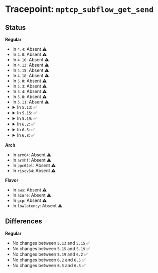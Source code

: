 # Tracepoint: <code>mptcp_subflow_get_send</code>

## Status
<b>Regular</b>
<ul>
<li>
In <code>4.4</code>: Absent ⚠️
</li>
<li>
In <code>4.8</code>: Absent ⚠️
</li>
<li>
In <code>4.10</code>: Absent ⚠️
</li>
<li>
In <code>4.13</code>: Absent ⚠️
</li>
<li>
In <code>4.15</code>: Absent ⚠️
</li>
<li>
In <code>4.18</code>: Absent ⚠️
</li>
<li>
In <code>5.0</code>: Absent ⚠️
</li>
<li>
In <code>5.3</code>: Absent ⚠️
</li>
<li>
In <code>5.4</code>: Absent ⚠️
</li>
<li>
In <code>5.8</code>: Absent ⚠️
</li>
<li>
In <code>5.11</code>: Absent ⚠️
</li>
<li>
<details>
<summary>In <code>5.13</code>: ✅</summary>

Event:

```c
struct trace_event_raw_mptcp_subflow_get_send {
    struct trace_entry ent;
    bool active;
    bool free;
    u32 snd_wnd;
    u32 pace;
    u8 backup;
    u64 ratio;
    char __data[0];
};
```
Function:

```c
void trace_event_raw_event_mptcp_subflow_get_send(void *__data, struct mptcp_subflow_context *subflow);
```
</details>
</li>
<li>
<details>
<summary>In <code>5.15</code>: ✅</summary>

Event:

```c
struct trace_event_raw_mptcp_subflow_get_send {
    struct trace_entry ent;
    bool active;
    bool free;
    u32 snd_wnd;
    u32 pace;
    u8 backup;
    u64 ratio;
    char __data[0];
};
```
Function:

```c
void trace_event_raw_event_mptcp_subflow_get_send(void *__data, struct mptcp_subflow_context *subflow);
```
</details>
</li>
<li>
<details>
<summary>In <code>5.19</code>: ✅</summary>

Event:

```c
struct trace_event_raw_mptcp_subflow_get_send {
    struct trace_entry ent;
    bool active;
    bool free;
    u32 snd_wnd;
    u32 pace;
    u8 backup;
    u64 ratio;
    char __data[0];
};
```
Function:

```c
void trace_event_raw_event_mptcp_subflow_get_send(void *__data, struct mptcp_subflow_context *subflow);
```
</details>
</li>
<li>
<details>
<summary>In <code>6.2</code>: ✅</summary>

Event:

```c
struct trace_event_raw_mptcp_subflow_get_send {
    struct trace_entry ent;
    bool active;
    bool free;
    u32 snd_wnd;
    u32 pace;
    u8 backup;
    u64 ratio;
    char __data[0];
};
```
Function:

```c
void trace_event_raw_event_mptcp_subflow_get_send(void *__data, struct mptcp_subflow_context *subflow);
```
</details>
</li>
<li>
<details>
<summary>In <code>6.5</code>: ✅</summary>

Event:

```c
struct trace_event_raw_mptcp_subflow_get_send {
    struct trace_entry ent;
    bool active;
    bool free;
    u32 snd_wnd;
    u32 pace;
    u8 backup;
    u64 ratio;
    char __data[0];
};
```
Function:

```c
void trace_event_raw_event_mptcp_subflow_get_send(void *__data, struct mptcp_subflow_context *subflow);
```
</details>
</li>
<li>
<details>
<summary>In <code>6.8</code>: ✅</summary>

Event:

```c
struct trace_event_raw_mptcp_subflow_get_send {
    struct trace_entry ent;
    bool active;
    bool free;
    u32 snd_wnd;
    u32 pace;
    u8 backup;
    u64 ratio;
    char __data[0];
};
```
Function:

```c
void trace_event_raw_event_mptcp_subflow_get_send(void *__data, struct mptcp_subflow_context *subflow);
```
</details>
</li>
</ul>
<b>Arch</b>
<ul>
<li>
In <code>arm64</code>: Absent ⚠️
</li>
<li>
In <code>armhf</code>: Absent ⚠️
</li>
<li>
In <code>ppc64el</code>: Absent ⚠️
</li>
<li>
In <code>riscv64</code>: Absent ⚠️
</li>
</ul>
<b>Flavor</b>
<ul>
<li>
In <code>aws</code>: Absent ⚠️
</li>
<li>
In <code>azure</code>: Absent ⚠️
</li>
<li>
In <code>gcp</code>: Absent ⚠️
</li>
<li>
In <code>lowlatency</code>: Absent ⚠️
</li>
</ul>

## Differences
<b>Regular</b>
<ul>
<li>
No changes between <code>5.13</code> and <code>5.15</code> ✅
</li>
<li>
No changes between <code>5.15</code> and <code>5.19</code> ✅
</li>
<li>
No changes between <code>5.19</code> and <code>6.2</code> ✅
</li>
<li>
No changes between <code>6.2</code> and <code>6.5</code> ✅
</li>
<li>
No changes between <code>6.5</code> and <code>6.8</code> ✅
</li>
</ul>
